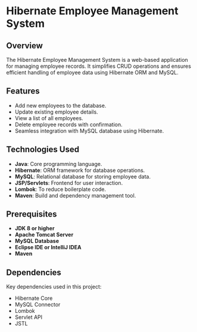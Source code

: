
# Hibernate Employee Management System

## Overview
The Hibernate Employee Management System is a web-based application for managing employee records. It simplifies CRUD operations and ensures efficient handling of employee data using Hibernate ORM and MySQL.

## Features
- Add new employees to the database.
- Update existing employee details.
- View a list of all employees.
- Delete employee records with confirmation.
- Seamless integration with MySQL database using Hibernate.

## Technologies Used
- **Java**: Core programming language.
- **Hibernate**: ORM framework for database operations.
- **MySQL**: Relational database for storing employee data.
- **JSP/Servlets**: Frontend for user interaction.
- **Lombok**: To reduce boilerplate code.
- **Maven**: Build and dependency management tool.

## Prerequisites
- **JDK 8 or higher**
- **Apache Tomcat Server**
- **MySQL Database**
- **Eclipse IDE or IntelliJ IDEA**
- **Maven**

## Dependencies
Key dependencies used in this project:
- Hibernate Core
- MySQL Connector
- Lombok
- Servlet API
- JSTL
